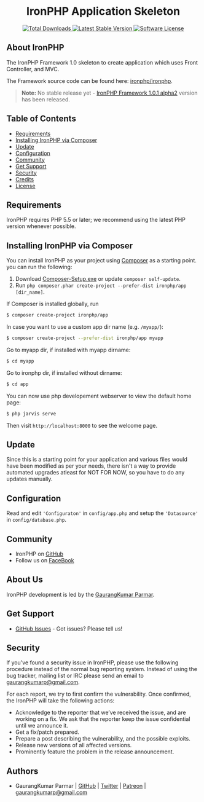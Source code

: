 <h1 align="center">IronPHP Application Skeleton</h1>
<p align="center">
    <a href="https://packagist.org/packages/ironphp/app" target="_blank">
        <img alt="Total Downloads" src="https://poser.pugx.org/ironphp/app/d/total.svg">
    </a>
    <a href="https://packagist.org/packages/ironphp/app" target="_blank">
        <img alt="Latest Stable Version" src="https://poser.pugx.org/ironphp/app/v/stable.svg">
    </a>
    <a href="https://opensource.org/licenses/MIT" target="_blank">
        <img alt="Software License" src="https://poser.pugx.org/ironphp/app/license.svg">
    </a>
</p>

## About IronPHP

The IronPHP Framework 1.0 skeleton to create application which
uses Front Controller, and MVC.

The Framework source code can be found here: [ironphp/ironphp](https://github.com/ironphp/ironphp).

> **Note:** No stable release yet - [IronPHP Framework 1.0.1 alpha2](https://github.com/ironphp/ironphp/releases/tag/1.0.2-alpha1) version has been released. 

## Table of Contents

- [Requirements](#requirements)
- [Installing IronPHP via Composer](#installing-ironphp-via-composer)
- [Update](#update)
- [Configuration](#configuration)
- [Community](#community)
- [Get Support](#get-support)
- [Security](#security)
- [Credits](#credits)
- [License](#license)

## Requirements

IronPHP requires PHP 5.5 or later; we recommend using the latest PHP version whenever possible.

## Installing IronPHP via Composer

You can install IronPHP as your project using
[Composer](https://getcomposer.org)  as
a starting point. you can run the following:

1. Download [Composer-Setup.exe](https://getcomposer.org/Composer-Setup.exe) or update `composer self-update`.
2. Run `php composer.phar create-project --prefer-dist ironphp/app [dir_name]`.


If Composer is installed globally, run

``` bash
$ composer create-project ironphp/app
```

In case you want to use a custom app dir name (e.g. `/myapp/`):

```bash
$ composer create-project --prefer-dist ironphp/app myapp
```

Go to myapp dir, if installed with myapp dirname:

```bash
$ cd myapp
```

Go to ironphp dir, if installed without dirname:

```bash
$ cd app
```

You can now use php developement webserver to view the default home page:

```bash
$ php jarvis serve
```

Then visit `http://localhost:8000` to see the welcome page.

## Update

Since this is a starting point for your application and various files
would have been modified as per your needs, there isn't a way to provide
automated upgrades atleast for NOT FOR NOW, so you have to do any updates manually.

## Configuration

Read and edit `'Configuraton'` in `config/app.php` and setup the `'Datasource'` in `config/database.php`.

## Community

* IronPHP on [GitHub][1]
* Follow us on [FaceBook][2]

## About Us

IronPHP development is led by the [GaurangKumar Parmar](https://twitter.com/gaurangkumarp).

## Get Support

* [GitHub Issues](https://github.com/ironphp/app/issues) - Got issues? Please tell us!

## Security

If you’ve found a security issue in IronPHP, please use the following procedure instead of the normal bug reporting system. Instead of using the bug tracker, mailing list or IRC please send an email to gaurangkumarp@gmail.com.

For each report, we try to first confirm the vulnerability. Once confirmed, the IronPHP will take the following actions:

- Acknowledge to the reporter that we’ve received the issue, and are working on a fix. We ask that the reporter keep the issue confidential until we announce it.
- Get a fix/patch prepared.
- Prepare a post describing the vulnerability, and the possible exploits.
- Release new versions of all affected versions.
- Prominently feature the problem in the release announcement.

## Authors

- GaurangKumar Parmar  | [GitHub](https://github.com/gaurangkumar)  | [Twitter](https://twitter.com/gaurangkumarp) | [Patreon](https://www.patreon.com/gaurangkumar) | <gaurangkumarp@gmail.com>

[1]: https://github.com/ironphp
[2]: https://www.facebook.com/IronPHP-Framwork-325690624644002